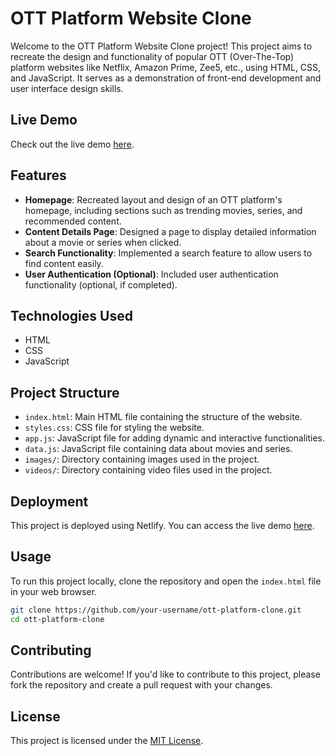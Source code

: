 # OTT Platform Website Clone

Welcome to the OTT Platform Website Clone project! This project aims to recreate the design and functionality of popular OTT (Over-The-Top) platform websites like Netflix, Amazon Prime, Zee5, etc., using HTML, CSS, and JavaScript. It serves as a demonstration of front-end development and user interface design skills.

## Live Demo

Check out the live demo [here](https://ott-clone-veritech.netlify.app/).

## Features

- **Homepage**: Recreated layout and design of an OTT platform's homepage, including sections such as trending movies, series, and recommended content.
- **Content Details Page**: Designed a page to display detailed information about a movie or series when clicked.
- **Search Functionality**: Implemented a search feature to allow users to find content easily.
- **User Authentication (Optional)**: Included user authentication functionality (optional, if completed).

## Technologies Used

- HTML
- CSS
- JavaScript

## Project Structure

- `index.html`: Main HTML file containing the structure of the website.
- `styles.css`: CSS file for styling the website.
- `app.js`: JavaScript file for adding dynamic and interactive functionalities.
- `data.js`: JavaScript file containing data about movies and series.
- `images/`: Directory containing images used in the project.
- `videos/`: Directory containing video files used in the project.

## Deployment

This project is deployed using Netlify. You can access the live demo [here](https://ott-clone-veritech.netlify.app/).

## Usage

To run this project locally, clone the repository and open the `index.html` file in your web browser.

```bash
git clone https://github.com/your-username/ott-platform-clone.git
cd ott-platform-clone
```

## Contributing

Contributions are welcome! If you'd like to contribute to this project, please fork the repository and create a pull request with your changes.

## License

This project is licensed under the [MIT License](LICENSE).
